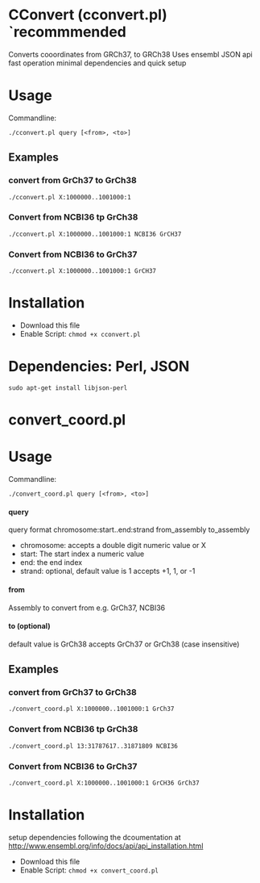 # CConvert (cconvert.pl) `recommmended

Converts cooordinates from GRCh37, to GRCh38
Uses ensembl JSON api
fast operation minimal dependencies and quick setup


# Usage
 Commandline:
 
`./cconvert.pl query [<from>, <to>]`

## Examples

### convert from GrCh37 to GrCh38
`./cconvert.pl X:1000000..1001000:1`

### Convert from NCBI36 tp GrCh38
`./cconvert.pl X:1000000..1001000:1 NCBI36 GrCH37`

### Convert from NCBI36 to GrCh37
`./cconvert.pl X:1000000..1001000:1 GrCH37`

# Installation

* Download this file
* Enable Script: 
`chmod +x cconvert.pl`

# Dependencies: Perl, JSON

`sudo apt-get install libjson-perl`


# convert_coord.pl

# Usage
 Commandline:
 
`./convert_coord.pl query [<from>, <to>]`
#### query
query format chromosome:start..end:strand from_assembly to_assembly
* chromosome: accepts a double digit numeric value or X
* start: The start index a numeric value
* end: the end index
* strand: optional, default value is 1 accepts +1, 1, or -1

#### from
Assembly to convert from e.g. GrCh37, NCBI36

#### to (optional)
default value is GrCh38 accepts GrCh37 or GrCh38 (case insensitive)

## Examples

### convert from GrCh37 to GrCh38
`./convert_coord.pl X:1000000..1001000:1 GrCh37`

### Convert from NCBI36 tp GrCh38
`./convert_coord.pl 13:31787617..31871809 NCBI36`

### Convert from NCBI36 to GrCh37
`./convert_coord.pl X:1000000..1001000:1 GrCH36 GrCh37`

# Installation
setup dependencies following the dcoumentation at http://www.ensembl.org/info/docs/api/api_installation.html
* Download this file
* Enable Script: 
`chmod +x convert_coord.pl`



